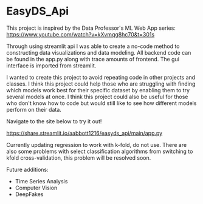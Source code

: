# EasyDS_Api
This project is inspired by the Data Professor's ML Web App series: https://www.youtube.com/watch?v=kXvmqg8hc70&t=301s

Through using streamlit api I was able to create a no-code method to constructing data visualizations and data modeling. All backend code can be found in the app.py along with trace amounts of frontend. The gui interface is imported from streamlit. 

I wanted to create this project to avoid repeating code in other projects and classes. I think this project could help those who are struggling with finding which models work best for their specific dataset by enabling them to try several models at once. I think this project could also be useful for those who don't know how to code but would still like to see how different models perform on their data.

Navigate to the site below to try it out!

https://share.streamlit.io/aabbott1216/easyds_api/main/app.py

Currently updating regression to work with k-fold, do not use. There are also some problems with select classification algorithms from switching to kfold cross-validation, this problem will be resolved soon. 

Future additions:
- Time Series Analysis
- Computer Vision
- DeepFakes
